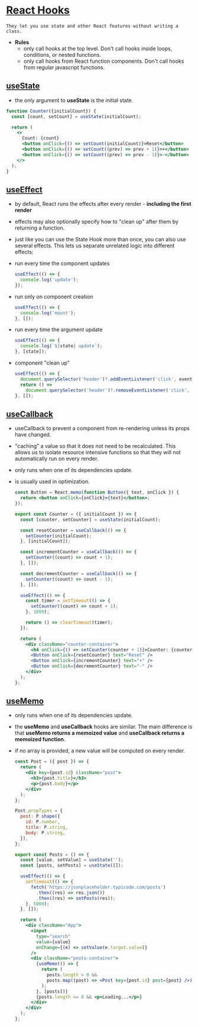 # [React Hooks](https://reactjs.org/docs/hooks-reference.html)

    They let you use state and other React features without writing a class.

 - **Rules**
     - only call hooks at the top level. Don't call hooks inside loops, conditions,
     or nested functions.
     - only call hooks from React function components. Don't call hooks from regular
     javascript functions.

## [useState](https://reactjs.org/docs/hooks-state.html)

 - the only argument to **useState** is the initial state.

  ```jsx
  function Counter({initialCount}) {
    const [count, setCount] = useState(initialCount);

    return (
      <>
        Count: {count}
        <button onClick={() => setCount(initialCount)}>Reset</button>
        <button onClick={() => setCount((prev) => prev + 1)}>+</button>
        <button onClick={() => setCount((prev) => prev - 1)}>-</button>
      </>
    );
  }
  ```

## [useEffect](https://reactjs.org/docs/hooks-effect.html)

 - by default, React runs the effects after every render - **including the first
 render**

 - effects may also optionally specify how to "clean up" after them by returning a
 function.

 - just like you can use the State Hook more than once, you can also use several
 effects. This lets us separate unrelated logic into different effects:

 - run every time the component updates

    ```jsx
    useEffect(() => {
      console.log('update');
    });
    ```

 - run only on component creation

    ```jsx
    useEffect(() => {
      console.log('mount');
    }, []);
    ```

 - run every time the argument update

    ```jsx
    useEffect(() => {
      console.log(`${state} update`);
    }, [state]);
    ```

 - component "clean up"

    ```jsx
    useEffect(() => {
      document.querySelector('header')?.addEventListener('click', eventFn);
      return () =>
        document.querySelector('header')?.removeEventListener('click', eventFn);
    }, []);
    ```

## [useCallback](https://reactjs.org/docs/hooks-reference.html#usecallback)

 - useCallback to prevent a component from re-rendering unless its props have changed.
 - "caching" a value so that it does not need to be recalculated. This allows us to
 isolate resource intensive functions so that they will not automatically run on every
 render.
 - only runs when one of its dependencies update.
 - is usually used in optimization.

    ```jsx
    const Button = React.memo(function Button({ text, onClick }) {
      return <button onClick={onClick}>{text}</button>;
    });

    export const Counter = ({ initialCount }) => {
      const [counter, setCounter] = useState(initialCount);

      const resetCounter = useCallback(() => {
        setCounter(initialCount);
      }, [initialCount]);

      const incrementCounter = useCallback(() => {
        setCounter((count) => count + 1);
      }, []);

      const decrementCounter = useCallback(() => {
        setCounter((count) => count - 1);
      }, []);

      useEffect(() => {
        const timer = setTimeout(() => {
          setCounter((count) => count + 1);
        }, 1000);

        return () => clearTimeout(timer);
      });

      return (
        <div className="counter-container">
          <h4 onClick={() => setCounter(counter + 1)}>Counter: {counter}</h4>
          <Button onClick={resetCounter} text="Reset" />
          <Button onClick={incrementCounter} text="+" />
          <Button onClick={decrementCounter} text="-" />
        </div>
      );
    };
    ```

## [useMemo](https://reactjs.org/docs/hooks-reference.html#usememo)

 - only runs when one of its dependencies update.
 - the **useMemo** and **useCallback** hooks are similar. The main difference is that
 **useMemo returns a memoized value** and **useCallback returns a memoized function**.
 - if no array is provided, a new value will be computed on every render.

    ```jsx
    const Post = ({ post }) => {
      return (
        <div key={post.id} className="post">
          <h3>{post.title}</h3>
          <p>{post.body}</p>
        </div>
      );
    };

    Post.propTypes = {
      post: P.shape({
        id: P.number,
        title: P.string,
        body: P.string,
      }),
    };

    export const Posts = () => {
      const [value, setValue] = useState('');
      const [posts, setPosts] = useState([]);

      useEffect(() => {
        setTimeout(() => {
          fetch('https://jsonplaceholder.typicode.com/posts')
            .then((res) => res.json())
            .then((res) => setPosts(res));
        }, 5000);
      }, []);

      return (
        <div className="App">
          <input
            type="search"
            value={value}
            onChange={(e) => setValue(e.target.value)}
          />
          <div className="posts-container">
            {useMemo(() => {
              return (
                posts.length > 0 &&
                posts.map((post) => <Post key={post.id} post={post} />)
              );
            }, [posts])}
            {posts.length <= 0 && <p>Loading...</p>}
          </div>
        </div>
      );
    };
    ```
